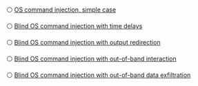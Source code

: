 
⚪ [OS command injection, simple case](https://portswigger.net/web-security/os-command-injection/lab-simple)


⚪ [Blind OS command injection with time delays](https://portswigger.net/web-security/os-command-injection/lab-blind-time-delays)


⚪ [Blind OS command injection with output redirection](https://portswigger.net/web-security/os-command-injection/lab-blind-output-redirection)


⚪ [Blind OS command injection with out-of-band interaction](https://portswigger.net/web-security/os-command-injection/lab-blind-out-of-band)


⚪ [Blind OS command injection with out-of-band data exfiltration](https://portswigger.net/web-security/os-command-injection/lab-blind-out-of-band-data-exfiltration)
